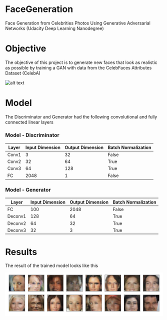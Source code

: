 # FaceGeneration

Face Generation from Celebrities Photos Using Generative Adversarial Networks (Udacity Deep Learning Nanodegree)

# Objective

The objective of this project is to generate new faces that look as realistic as possible by training a GAN with data from the CelebFaces Attributes Dataset (CelebA)

![alt text](Celeba.png "celeba dataset")

# Model

The Discriminator and Generator had the following convolutional and fully connected linear layers

### Model - Discriminator

| Layer | Input Dimension | Output Dimension | Batch Normalization |
| ----- | --------------- | ---------------- | ------------------- |
| Conv1 | 3               | 32               | False               |
| Conv2 | 32              | 64               | True                |
| Conv3 | 64              | 128              | True                |
| FC    | 2048            | 1                | False               |

### Model - Generator

| Layer   | Input Dimension | Output Dimension | Batch Normalization |
| ------- | --------------- | ---------------- | ------------------- |
| FC      | 100             | 2048             | False               |
| Deconv1 | 128             | 64               | True                |
| Deconv2 | 64              | 32               | True                |
| Deconv3 | 32              | 3                | True                |

# Results

The result of the trained model looks like this

![alt text](generated_photos.png "generated photos")
